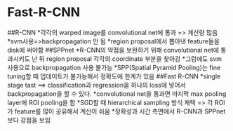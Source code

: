 # Fast-R-CNN
##R-CNN
*각각의 warped image를 convolutional net에 통과 => 계산량 많음
*svm사용=>backpropagation 안 됨
*region proposal에서 뽑아낸 feature들을 disk에 써야함
##SPPnet
*R-CNN의 약점을 보완하기 위해 convolutional net에 통과시키도 난 뒤 region proposal 각각의 coordinate 부분을 찾아감
*그럼에도 svm 사용으로 backpropagation 사용 불가능
*SPP(Spatial Pyramid Pooling)는 fine tuning할 때 업데이트가 불가능해서 정확도에 한계가 있음
##Fast R-CNN
*single stage tast ==> classification과 regression을 하나의 loss에 넣어서 backpropagation을 할 수 있다.
*convolutional net을 통과면 마지막 max pooling layer에 ROI pooling을 함
*SGD할 때 hierarchical sampling 방식 채택 => 각 ROI가 feature를 많이 공유해서 계산이 쉬움
*정확성과 시간 측면에서 R-CNN과 SPPnet보다 강점을 보임
